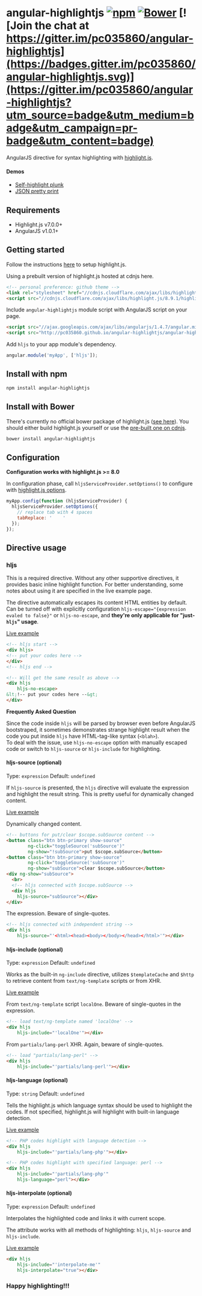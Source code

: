 # angular-highlightjs [![npm](https://img.shields.io/npm/v/angular-highlightjs.svg)](https://www.npmjs.com/package/angular-highlightjs) [![Bower](https://img.shields.io/bower/v/angular-highlightjs.svg)](http://bower.io/search/?q=angular-highlightjs) [![Join the chat at https://gitter.im/pc035860/angular-highlightjs](https://badges.gitter.im/pc035860/angular-highlightjs.svg)](https://gitter.im/pc035860/angular-highlightjs?utm_source=badge&utm_medium=badge&utm_campaign=pr-badge&utm_content=badge)

AngularJS directive for syntax highlighting with [highlight.js](http://highlightjs.org/).

#### Demos

* [Self-highlight plunk](http://plnkr.co/edit/OPxzDu?p=preview)
* [JSON pretty print](http://plnkr.co/edit/WCmBTQ?p=preview)

## Requirements

* Highlight.js v7.0.0+
* AngularJS v1.0.1+


## Getting started

Follow the instructions [here](http://softwaremaniacs.org/soft/highlight/en/download/) to setup highlight.js.

Using a prebuilt version of highlight.js hosted at cdnjs here.

```html
<!-- personal preference: github theme -->
<link rel="stylesheet" href="//cdnjs.cloudflare.com/ajax/libs/highlight.js/8.9.1/styles/github.min.css">
<script src="//cdnjs.cloudflare.com/ajax/libs/highlight.js/8.9.1/highlight.min.js"></script>
```

Include `angular-highlightjs` module script with AngularJS script on your page.
```html
<script src="//ajax.googleapis.com/ajax/libs/angularjs/1.4.7/angular.min.js"></script>
<script src="http://pc035860.github.io/angular-highlightjs/angular-highlightjs.min.js"></script>
```

Add `hljs` to your app module's dependency.
```js
angular.module('myApp', ['hljs']);
```

## Install with npm

```sh
npm install angular-highlightjs
```

## Install with Bower

There's currently no official bower package of highlight.js ([see here](https://github.com/isagalaev/highlight.js/issues/182#issuecomment-29251147)). You should either build highlight.js yourself or use the [pre-built one on cdnjs](https://cdnjs.com/libraries/highlight.js).

```sh
bower install angular-highlightjs
```

## Configuration

**Configuration works with highlight.js >= 8.0**

In configuration phase, call `hljsServiceProvider.setOptions()` to configure with [highlight.js options](http://highlightjs.readthedocs.org/en/latest/api.html#configure-options).

```js
myApp.config(function (hljsServiceProvider) {
  hljsServiceProvider.setOptions({
    // replace tab with 4 spaces
    tabReplace: '    '
  });
});
```

## Directive usage

### hljs
This is a required directive. Without any other supportive directives, it provides basic inline highlight function. For better understanding, some notes about using it are specified in the live example page.

The directive automatically escapes its content HTML entities by default. Can be turned off with explicitly configuration `hljs-escape="{expression evaled to false}"` or `hljs-no-escape`, and **they're only applicable for "just-`hljs`" usage**.

[Live example](http://pc035860.github.io/angular-highlightjs/example/#/hljs)

```html
<!-- hljs start -->
<div hljs>
<!-- put your codes here -->
</div>
<!-- hljs end -->

<!-- Will get the same result as above -->
<div hljs
    hljs-no-escape>
&lt;!-- put your codes here --&gt;
</div>
```

**Frequently Asked Question**

Since the code inside `hljs` will be parsed by browser even before AngularJS bootstraped, it sometimes demonstrates strange highlight result when the code you put inside `hljs` have HTML-tag-like syntax (`<blah>`).  
To deal with the issue, use `hljs-no-escape` option with manually escaped code or switch to `hljs-source` or `hljs-include` for highlighting.

#### hljs-source (optional)
Type: `expression`
Default: `undefined`

If `hljs-source` is presented, the `hljs` directive will evaluate the expression and highlight the result string. This is pretty useful for dynamically changed content.

[Live example](http://pc035860.github.io/angular-highlightjs/example/#/hljs-source)

Dynamically changed content.
```html
<!-- buttons for put/clear $scope.subSource content -->
<button class="btn btn-primary show-source" 
        ng-click="toggleSource('subSource')"
        ng-show="!subSource">put $scope.subSource</button>
<button class="btn btn-primary show-source" 
        ng-click="toggleSource('subSource')"
        ng-show="subSource">clear $scope.subSource</button>
<div ng-show="subSource">
  <br>
  <!-- hljs connected with $scope.subSource -->
  <div hljs
    hljs-source="subSource"></div>
</div>
```

The expression. Beware of single-quotes.
```html
<!-- hljs connected with independent string -->
<div hljs
    hljs-source="'<html><head><body></body></head></html>'"></div>
```

#### hljs-include (optional)
Type: `expression`
Default: `undefined`

Works as the built-in `ng-include` directive, utilizes `$templateCache` and `$http` to retrieve content from `text/ng-template` scripts or from XHR.

[Live example](http://pc035860.github.io/angular-highlightjs/example/#/hljs-include)

From `text/ng-template` script `localOne`. Beware of single-quotes in the expression.
```html
<!-- load text/ng-template named 'localOne' -->
<div hljs
    hljs-include="'localOne'"></div>
```

From `partials/lang-perl` XHR. Again, beware of single-quotes.
```html
<!-- load "partials/lang-perl" -->
<div hljs
    hljs-include="'partials/lang-perl'"></div>
```

#### hljs-language (optional)
Type: `string`
Default: `undefined`

Tells the highlight.js which language syntax should be used to highlight the codes. If not specified, highlight.js will highlight with built-in language detection.

[Live example](http://pc035860.github.io/angular-highlightjs/example/#/hljs-language)

```html
<!-- PHP codes highlight with language detection -->
<div hljs 
    hljs-include="'partials/lang-php'"></div>

<!-- PHP codes highlight with specified language: perl -->
<div hljs 
    hljs-include="'partials/lang-php'"
    hljs-language="perl"></div>
```


#### hljs-interpolate (optional)
Type: `expression`
Default: `undefined`

Interpolates the highlighted code and links it with current scope.

The attribute works with all methods of highlighting: `hljs`, `hljs-source` and `hljs-include`.

[Live example](http://pc035860.github.io/angular-highlightjs/example/#/hljs-compile)

```html
<div hljs
    hljs-include="'interpolate-me'"
    hljs-interpolate="true"></div>
```

### Happy highlighting!!!

